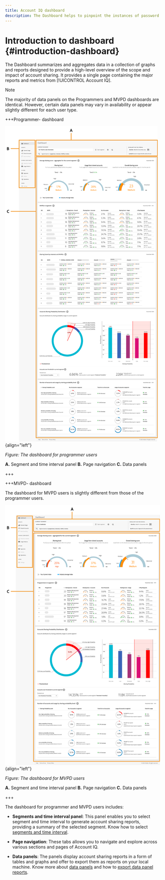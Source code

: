 ```yaml
---
title: Account IQ dashboard
description: The Dashboard helps to pinpoint the instances of password sharing by analyzing a wide array of subscriber data.
---
```

# Introduction to dashboard {#introduction-dashboard}

The Dashboard summarizes and aggregates data in a collection of graphs and reports designed to provide a high-level overview of the scope and impact of account sharing. It provides a single page containing the major reports and metrics from [!UICONTROL Account IQ].

>[!NOTE]
>
>The majority of data panels on the Programmers and MVPD dashboards are identical. However, certain data panels may vary in availability or appear slightly different for each user type. 

+++Programmer- dashboard

![dashboard of Account IQ for programmer users](assets/dashboard-programr.png){align="left"}


*Figure: The dashboard for programmer users*

**A.** Segment and time interval panel **B.** Page navigation **C.** Data panels

+++

+++MVPD- dashboard

The dashboard for MVPD users is slightly different from those of the programmer users.

![dashboard of [!UICONTROL Account IQ] for MVPD users](assets/dashboard-mvpd.png){align="left"}

*Figure: The dashboard for MVPD users*

**A.** Segment and time interval panel **B.** Page navigation **C.** Data panels

+++

The dashboard for programmer and MVPD users includes:

* **Segments and time interval panel**: This panel enables you to select segment and time interval to generate account sharing reports, providing a summary of the selected segment. Know how to select [segments and time interval](/help/accountiq/segments-timeinterval.md).

* **Page navigation**: These tabs allows you to navigate and explore across various sections and pages of Account IQ.

* **Data panels**: The panels display account sharing reports in a form of tables and graphs and offer to export them as reports on your local machine. Know more about [data panels](/help/accountiq/data-panels.md) and how to [export data panel reports](/help/accountiq/export-reports.md).

